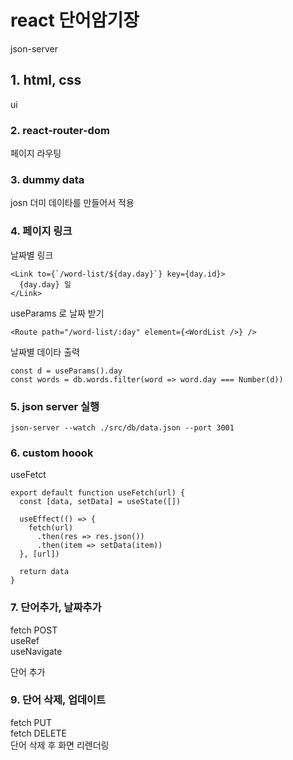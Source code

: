# react 단어암기장

json-server

## 1. html, css

ui

### 2. react-router-dom

페이지 라우팅

### 3. dummy data

josn 더미 데이타를 만들어서 적용

### 4. 페이지 링크

날짜별 링크

```
<Link to={`/word-list/${day.day}`} key={day.id}>
  {day.day} 일
</Link>
```

useParams 로 날짜 받기

```
<Route path="/word-list/:day" element={<WordList />} />
```

날짜별 데이타 출력

```
const d = useParams().day
const words = db.words.filter(word => word.day === Number(d))
```

### 5. json server 실행

```
json-server --watch ./src/db/data.json --port 3001
```

### 6. custom hoook

useFetct

```
export default function useFetch(url) {
  const [data, setData] = useState([])

  useEffect(() => {
    fetch(url)
      .then(res => res.json())
      .then(item => setData(item))
  }, [url])

  return data
}
```

### 7. 단어추가, 날짜추가

fetch POST  
useRef  
useNavigate

단어 추가

### 9. 단어 삭제, 업데이트

fetch PUT  
fetch DELETE  
단어 삭제 후 화면 리렌더링

